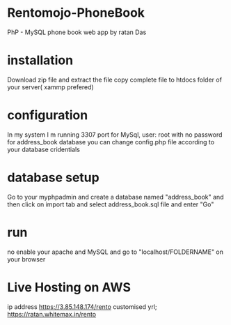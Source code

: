 # Rentomojo-PhoneBook
PhP - MySQL phone book web app by ratan Das


# installation

Download zip file and extract the file
copy complete file to htdocs folder of your server( xammp prefered)

# configuration

In my system I m running 3307 port for MySql, user: root with no password for address_book database you can change config.php file according to your database cridentials

# database setup

Go to your myphpadmin and create a database named "address_book" and then click on import tab and select address_book.sql file and enter "Go"

# run

no enable your apache and MySQL and go to "localhost/FOLDERNAME" on your browser

# Live Hosting on AWS

ip address https://3.85.148.174/rento
customised yrl; https://ratan.whitemax.in/rento






